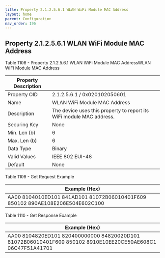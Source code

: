 ```yaml
---
title: Property 2.1.2.5.6.1 WLAN WiFi Module MAC Address
layout: home
parent: Configuration
nav_order: 196
---
```


## Property 2.1.2.5.6.1 WLAN WiFi Module MAC Address

Table 1108 - Property 2.1.2.5.6.1 WLAN WiFi Module MAC AddressWLAN WiFi
Module MAC Address

| Property Description |  |
|----|----|
| Property OID | 2.1.2.5.6.1 / 0x020102050601 |
| Name | WLAN WiFi Module MAC Address |
| Description | The device uses this property to report its WiFi module MAC address. |
| Securing Key | None |
| Min. Len (b) | 6 |
| Max. Len (b) | 6 |
| Data Type | Binary |
| Valid Values | IEEE 802 EUI-48 |
| Default | None |

Table 1109 - Get Request Example

| Example (Hex) |
|----|
| AA00 8104010ED101 841AD101 81072B06010401F609 850102 890AE108E206E504E602C100 |

Table 1110 - Get Response Example

| Example (Hex) |
|----|
| AA00 8104820ED101 820400000000 84820020D101 81072B06010401F609 850102 8910E10EE20CE50AE608C1 06C47F51A41701 |

##